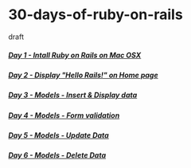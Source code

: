 # 30-days-of-ruby-on-rails
draft



##### [Day 1 - Intall Ruby on Rails on Mac OSX](1-install-ruby-on-rails)

##### [Day 2 - Display "Hello Rails!" on Home page](2-hello-world)

##### [Day 3 - Models - Insert & Display data](3-rails-models-insert-data)

##### [Day 4 - Models - Form validation](4-rails-models-form-validation)

##### [Day 5 - Models - Update Data](5-rails-models-update-data)

##### [Day 6 - Models - Delete Data](6-rails-model-delete-data)